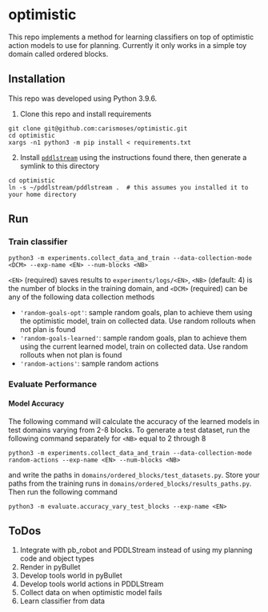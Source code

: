 # optimistic

This repo implements a method for learning classifiers on top of optimistic action models to use for planning. Currently it only works in a simple toy domain called ordered blocks.

## Installation

This repo was developed using Python 3.9.6.

1. Clone this repo and install requirements
```
git clone git@github.com:carismoses/optimistic.git
cd optimistic
xargs -n1 python3 -m pip install < requirements.txt
```
2. Install [`pddlstream`](https://github.com/caelan/pddlstream)  using the instructions found there, then generate a symlink to this directory
```
cd optimistic
ln -s ~/pddlstream/pddlstream .  # this assumes you installed it to your home directory
```

## Run

### Train classifier ###
```
python3 -m experiments.collect_data_and_train --data-collection-mode <DCM> --exp-name <EN> --num-blocks <NB>
```

```<EN>``` (required) saves results to ```experiments/logs/<EN>```, ```<NB>``` (default: 4) is the number of blocks in the training domain, and ```<DCM>``` (required) can be any of the following data collection methods

- ```'random-goals-opt'```: sample random goals, plan to achieve them using the optimistic model, train on collected data. Use random rollouts when not plan is found
- ```'random-goals-learned'```: sample random goals, plan to achieve them using the current learned model, train on collected data. Use random rollouts when not plan is found
- ```'random-actions'```: sample random actions

### Evaluate Performance ###

#### Model Accuracy ####
The following command will calculate the accuracy of the learned models in test domains varying from 2-8 blocks. To generate a test dataset, run the following command separately for ```<NB>``` equal to 2 through 8

```
python3 -m experiments.collect_data_and_train --data-collection-mode random-actions --exp-name <EN> --num-blocks <NB>
```
and write the paths in ```domains/ordered_blocks/test_datasets.py```. Store your paths from the training runs in ```domains/ordered_blocks/results_paths.py```. Then run the following command

```
python3 -m evaluate.accuracy_vary_test_blocks --exp-name <EN>
```

## ToDos
1. Integrate with pb_robot and PDDLStream instead of using my planning code and object types
2. Render in pyBullet
3. Develop tools world in pyBullet
4. Develop tools world actions in PDDLStream
5. Collect data on when optimistic model fails
6. Learn classifier from data
